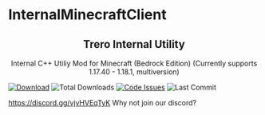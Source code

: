 # InternalMinecraftClient
<p align="center">
 <h2 align="center">Trero Internal Utility</h2>
 <p align="center">Internal C++ Utiliy Mod for Minecraft (Bedrock Edition) (Currently supports 1.17.40 - 1.18.1, multiversion)</p>

[![Download](https://img.shields.io/badge/download-utility-brightgreen?style=for-the-badge "Download")](https://github.com/Laamy/Trero/releases/latest&response-content-type=application%2Foctet-stream "Download")
![Total Downloads](https://img.shields.io/github/downloads/Laamy/Trero/total?style=for-the-badge)
[![Code Issues](https://img.shields.io/github/issues/Laamy/Trero?color=red&label=Code%20Issues&style=for-the-badge)](https://google.com)
![Last Commit](https://img.shields.io/github/last-commit/Laamy/Trero?style=for-the-badge)
</p>

https://discord.gg/vjvHVEqTyK Why not join our discord?

